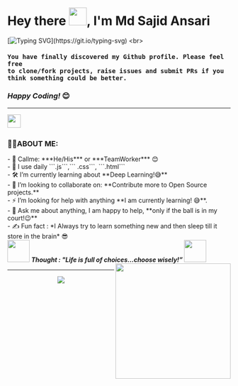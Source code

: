 <h1 align="left">Hey there <img src="https://media2.giphy.com/media/2UA9gXDkCbKIKlLKxd/200.webp?cid=ecf05e47x7mu9bvq76v5ufyn96y6lqwl4ec4n4gmnnwztxcm&rid=200.webp&ct=g" width ="40"/>, I'm Md Sajid Ansari </h1>

[![Typing SVG](https://readme-typing-svg.herokuapp.com?font=comfortaa&color=4cd964&size=24&width=500&lines=Full-Stack+Web+Developer;MERN+Stack+Developer;Nice+to+meet+you...)](https://git.io/typing-svg)
  <br>
  <h4><samp><strong>You have finally discovered my Github profile. Please feel free  <br>  to clone/fork projects, raise issues and submit PRs if you think something could 
   be better.</strong></samp></h4> 
  <h3><i>Happy Coding!</i> 😊</h3>
  <hr>
   <img src="https://media.giphy.com/media/iY8CRBdQXODJSCERIr/giphy.gif" width="30px">&nbsp;<h3>👨‍💻ABOUT ME:</h3>
- 🧠 Callme: ***He/His*** or ***TeamWorker*** 😊 <br>
- 🤔 I use daily ```.js```,``` .css```, ```.html```<br>
- 🛠  I’m currently learning about **Deep Learning!😅**<br>
- 🌱 I’m looking to collaborate on: **Contribute more to Open Source projects.**<br>
- ⚡ I’m looking for help with anything **I am currently learning! 😅**.<br>
- 💬 Ask me about anything, I am happy to help, **only if the ball is in my court!😉**<br>
- ✍️ Fun fact : *I Always try to learn something new and then sleep till it store in the brain* 😎<br>
 <img src="https://media.giphy.com/media/gH3LO09IOiZIqePwv9/giphy.gif" width="50" /> <b><i align="center">Thought : "Life is full of choices…choose wisely!”</i> <img 
 src="https://media.giphy.com/media/qjqUcgIyRjsl2/giphy.gif" width="50" />
 <img src ="https://github.com/talib789/talib789/blob/main/Images/imhd.gif?raw=true" align="right" width="260" height="260" /> 
 <hr>
<p align="center" >
<img src="http://github-readme-streak-stats.herokuapp.com?user=Sajid788&theme=dark&hide_border=true&date_format=j%20M%5B%20Y%5D&fire=DD2727"  />
</p>
<!---
Sajid788/Sajid788 is a ✨ special ✨ repository because its `README.md` (this file) appears on your GitHub profile.
You can click the Preview link to take a look at your changes.
--->
